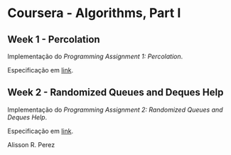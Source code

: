 Coursera - Algorithms, Part I
=============================

Week 1 - Percolation
--------------------

Implementação do *Programming Assignment 1: Percolation*.

Especificação em [link](http://coursera.cs.princeton.edu/algs4/assignments/percolation.html).

Week 2 - Randomized Queues and Deques Help
------------------------------------------

Implementação do *Programming Assignment 2: Randomized Queues and Deques Help*.

Especificação em [link](http://coursera.cs.princeton.edu/algs4/assignments/queues.html).


Alisson R. Perez
